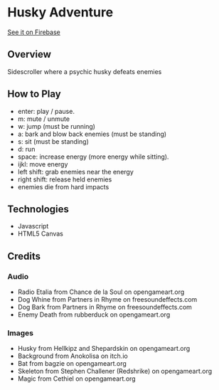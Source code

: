 # Husky Adventure

[See it on Firebase](https://husky-scroller.firebaseapp.com/)

## Overview
Sidescroller where a psychic husky defeats enemies

## How to Play
* enter: play / pause.
* m: mute / unmute
* w: jump (must be running)
* a: bark and blow back enemies (must be standing)
* s: sit (must be standing)
* d: run
* space: increase energy (more energy while sitting).
* ijkl: move energy
* left shift: grab enemies near the energy
* right shift: release held enemies
* enemies die from hard impacts

## Technologies
* Javascript
* HTML5 Canvas

## Credits
### Audio
* Radio Etalia from Chance de la Soul on opengameart.org
* Dog Whine from Partners in Rhyme on freesoundeffects.com
* Dog Bark from Partners in Rhyme on freesoundeffects.com
* Enemy Death from rubberduck on opengameart.org
### Images
* Husky from Hellkipz and Shepardskin on opengameart.org
* Background from Anokolisa on itch.io
* Bat from bagzie on opengameart.org
* Skeleton from Stephen Challener (Redshrike) on opengameart.org
* Magic from Cethiel on opengameart.org

